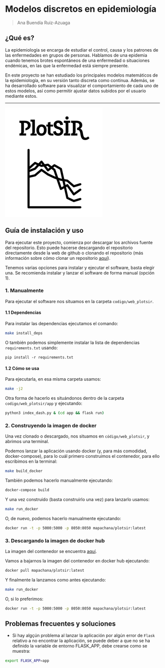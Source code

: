 # Modelos discretos en epidemiología

> Ana Buendía Ruiz-Azuaga

## ¿Qué es?

La epidemiología se encarga de estudiar el control, causa y los patrones de las enfermedades en grupos de personas. Hablamos de una epidemia cuando tenemos brotes espontáneos de una enfermedad o situaciones endémicas, en las que la enfermedad está siempre presente.

En este proyecto se han estudiado los principales modelos matemáticos de la epidemiología, en su versión tanto discreta como continua. Además, se ha desarrollado software para visualizar el comportamiento de cada uno de estos modelos, así como permitir ajustar datos subidos por el usuario mediante estos.

---

![](./redaccion_tfg/figures/logo.png)

## Guía de instalación y uso

Para ejecutar este proyecto, comienza por descargar los archivos fuente del repositorio. Esto puede hacerse descargando el repositorio directamente desde la web de github o clonando el repositorio (más información sobre cómo clonar un repositorio [aquí](https://docs.github.com/es/repositories/creating-and-managing-repositories/cloning-a-repository)).

Tenemos varias opciones para instalar y ejecutar el software, basta elegir una. Se recomienda instalar y lanzar el software de forma manual (opción 1).

### 1. Manualmente

Para ejecutar el software nos situamos en la carpeta `codigo/web_plotsir`.

#### 1.1 Dependencias

Para instalar las dependencias ejecutamos el comando:

```bash
make install_deps
```

O también podemos simplemente instalar la lista de dependencias `requirements.txt` usando:

```
pip install -r requirements.txt
```

#### 1.2 Cómo se usa

Para ejecutarla, en esa misma carpeta usamos:

```bash
make -j2
```

Otra forma de hacerlo es situándonos dentro de la carpeta `codigo/web_plotsir/app` y ejecutando:

```bash
python3 index_dash.py & (cd app && flask run)
```

### 2. Construyendo la imagen de docker

Una vez clonado o descargado, nos situamos en `código/web_plotsir`, y abrimos una terminal.

Podemos lanzar la aplicación usando docker (y, para más comodidad, docker-compose), para lo cuál primero construimos el contenedor, para ello escribimos en la terminal:

```bash
make build_docker
```

También podemos hacerlo manualmente ejecutando:

```bash
docker-compose build
```

Y una vez construido (basta construirlo una vez) para lanzarlo usamos:

```bash
make run_docker
```

O, de nuevo, podemos hacerlo manualmente ejecutando:

```bash
docker run -t -p 5000:5000 -p 8050:8050 mapachana/plotsir:latest
```

### 3. Descargando la imagen de docker hub

La imagen del contenedor se encuentra [aquí](https://hub.docker.com/repository/docker/mapachana/plotsir).

Vamos a bajarnos la imagen del contenedor en docker hub ejecutando:

```bash
docker pull mapachana/plotsir:latest
```

Y finalmente la lanzamos como antes ejecutando:

```bash
make run_docker
```

O, si lo preferimos:

```bash
docker run -t -p 5000:5000 -p 8050:8050 mapachana/plotsir:latest
```

## Problemas frecuentes y soluciones

- Si hay algçún problema al lanzar la aplicación por algún error de `Flask` relativo a no encontrar la aplicación, se puede deber a que no se ha definido la variable de entorno FLASK_APP, debe crearse como se muestra:

```bash
export FLASK_APP=app
```
